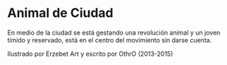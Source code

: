 Animal de Ciudad
===

En medio de la ciudad se está gestando una revolución animal y un joven tímido y reservado, está en el centro del movimiento sin darse cuenta.

Ilustrado por Erzebet Art y escrito por OthrO
(2013-2015)
